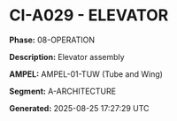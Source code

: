 # CI-A029 - ELEVATOR

**Phase:** 08-OPERATION

**Description:** Elevator assembly

**AMPEL:** AMPEL-01-TUW (Tube and Wing)

**Segment:** A-ARCHITECTURE

**Generated:** 2025-08-25 17:27:29 UTC
